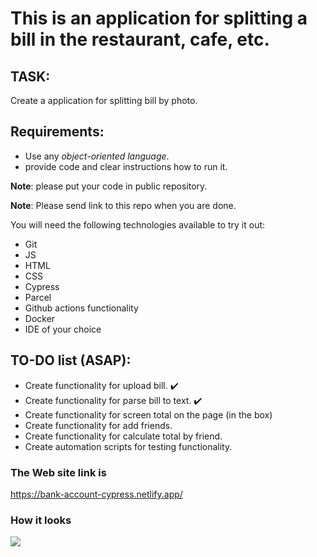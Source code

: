 # This is an application for splitting a bill in the restaurant, cafe, etc.

## TASK:
Create a application for splitting bill by photo.

## Requirements:
- Use any *object-oriented language*.
- provide code and clear instructions how to run it.

**Note**: please put your code in public repository.

**Note**: Please send link to this repo when you are done.

You will need the following technologies available to try it out:

* Git
* JS
* HTML
* CSS
* Cypress
* Parcel
* Github actions functionality 
* Docker
* IDE of your choice

## TO-DO list (ASAP):
- Create functionality for upload bill. :heavy_check_mark:
- Create functionality for parse bill to text. :heavy_check_mark:
- Create functionality for screen total on the page (in the box)
- Create functionality for add friends.
- Create functionality for calculate total by friend.
- Create automation scripts for testing functionality.


### The Web site link is 

https://bank-account-cypress.netlify.app/

### How it looks

![](https://i.postimg.cc/cHFB6byd/3633d2e5-0465-4926-87ec-b16aa33fa456.png)


